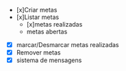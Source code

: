 - [x]Criar metas 
- [x]Listar metas
    - [x]metas realizadas
    - metas abertas
- [x] marcar/Desmarcar metas realizadas
- [x] Remover metas
- [x] sistema de mensagens
